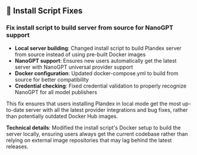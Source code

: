 ## 🔧 Install Script Fixes

### Fix install script to build server from source for NanoGPT support

- **Local server building**: Changed install script to build Plandex server from source instead of using pre-built Docker images
- **NanoGPT support**: Ensures new users automatically get the latest server with NanoGPT universal provider support
- **Docker configuration**: Updated docker-compose.yml to build from source for better compatibility
- **Credential checking**: Fixed credential validation to properly recognize NanoGPT for all model publishers

This fix ensures that users installing Plandex in local mode get the most up-to-date server with all the latest provider integrations and bug fixes, rather than potentially outdated Docker Hub images.

**Technical details**: Modified the install script's Docker setup to build the server locally, ensuring users always get the current codebase rather than relying on external image repositories that may lag behind the latest releases.
